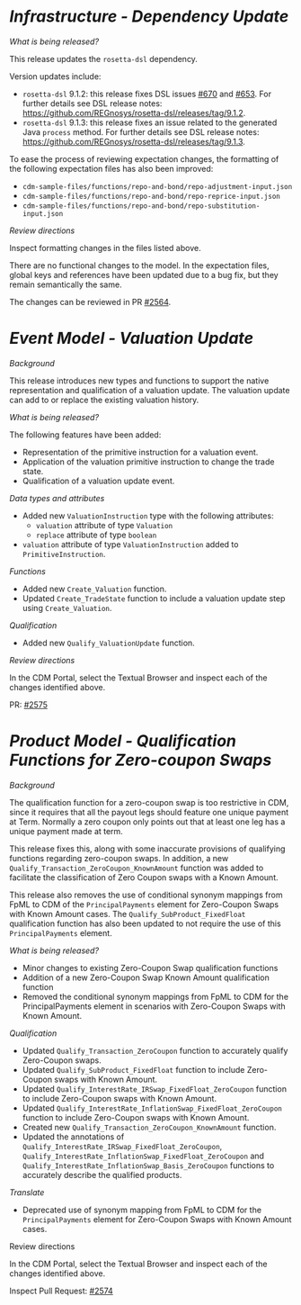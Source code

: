 # *Infrastructure - Dependency Update*

_What is being released?_

This release updates the `rosetta-dsl` dependency.

Version updates include:
- `rosetta-dsl` 9.1.2: this release fixes DSL issues [#670](https://github.com/REGnosys/rosetta-dsl/issues/670) and [#653](https://github.com/REGnosys/rosetta-dsl/issues/653). For further details see DSL release notes: https://github.com/REGnosys/rosetta-dsl/releases/tag/9.1.2.
- `rosetta-dsl` 9.1.3: this release fixes an issue related to the generated Java `process` method. For further details see DSL release notes: https://github.com/REGnosys/rosetta-dsl/releases/tag/9.1.3.

To ease the process of reviewing expectation changes,
the formatting of the following expectation files has also been improved:
- `cdm-sample-files/functions/repo-and-bond/repo-adjustment-input.json`
- `cdm-sample-files/functions/repo-and-bond/repo-reprice-input.json`
- `cdm-sample-files/functions/repo-and-bond/repo-substitution-input.json`

_Review directions_

Inspect formatting changes in the files listed above.

There are no functional changes to the model. In the expectation files, global keys and references have been updated due to a bug fix, but they remain semantically the same.

The changes can be reviewed in PR [#2564](https://github.com/finos/common-domain-model/pull/2564).

# _Event Model - Valuation Update_

_Background_

This release introduces new types and functions to support the native representation and qualification of a valuation update. The valuation update can add to or replace the existing valuation history.

_What is being released?_

The following features have been added: 

- Representation of the primitive instruction for a valuation event.
- Application of the valuation primitive instruction to change the trade state.
- Qualification of a valuation update event.

_Data types and attributes_

- Added new `ValuationInstruction` type with the following attributes:
  - `valuation` attribute of type `Valuation`
  - `replace` attribute of type `boolean`
- `valuation` attribute of type `ValuationInstruction` added to `PrimitiveInstruction`.

_Functions_

- Added new `Create_Valuation` function.
- Updated `Create_TradeState` function to include a valuation update step using `Create_Valuation`.

_Qualification_

- Added new `Qualify_ValuationUpdate` function.

_Review directions_

In the CDM Portal, select the Textual Browser and inspect each of the changes identified above.

PR: [#2575](https://github.com/finos/common-domain-model/pull/2575)

# *Product Model - Qualification Functions for Zero-coupon Swaps*

_Background_

The qualification function for a zero-coupon swap is too restrictive in CDM, since it requires that all the payout legs should feature one unique payment at Term. Normally a zero coupon only points out that at least one leg has a unique payment made at term.

This release fixes this, along with some inaccurate provisions of qualifying functions regarding zero-coupon swaps. In addition, a new `Qualify_Transaction_ZeroCoupon_KnownAmount` function was added to facilitate the classification of Zero Coupon swaps with a Known Amount.

This release also removes the use of conditional synonym mappings from FpML to CDM of the `PrincipalPayments` element for Zero-Coupon Swaps with Known Amount cases. The `Qualify_SubProduct_FixedFloat` qualification function has also been updated to not require the use of this `PrincipalPayments` element.

_What is being released?_

- Minor changes to existing Zero-Coupon Swap qualification functions
- Addition of a new Zero-Coupon Swap Known Amount qualification function
- Removed the conditional synonym mappings from FpML to CDM for the PrincipalPayments element in scenarios with Zero-Coupon Swaps with Known Amount.

_Qualification_

- Updated `Qualify_Transaction_ZeroCoupon` function to accurately qualify Zero-Coupon swaps.
- Updated `Qualify_SubProduct_FixedFloat` function to include Zero-Coupon swaps with Known Amount.
- Updated `Qualify_InterestRate_IRSwap_FixedFloat_ZeroCoupon` function to include Zero-Coupon swaps with Known Amount.
- Updated `Qualify_InterestRate_InflationSwap_FixedFloat_ZeroCoupon` function to include Zero-Coupon swaps with Known Amount.
- Created new `Qualify_Transaction_ZeroCoupon_KnownAmount` function.
- Updated the annotations of `Qualify_InterestRate_IRSwap_FixedFloat_ZeroCoupon`, `Qualify_InterestRate_InflationSwap_FixedFloat_ZeroCoupon` and `Qualify_InterestRate_InflationSwap_Basis_ZeroCoupon` functions to accurately describe the qualified products.

_Translate_

- Deprecated use of synonym mapping from FpML to CDM for the `PrincipalPayments` element for Zero-Coupon Swaps with Known Amount cases.

Review directions

In the CDM Portal, select the Textual Browser and inspect each of the changes identified above.

Inspect Pull Request: [#2574](https://github.com/finos/common-domain-model/pull/2574)